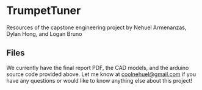 # TrumpetTuner
Resources of the capstone engineering project by Nehuel Armenanzas, Dylan Hong, and Logan Bruno

## Files
We currently have the final report PDF, the CAD models, and the arduino source code provided above. Let me know at coolnehuel@gmail.com if you have any questions or would like to know anything else about this project!